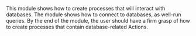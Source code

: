 This module shows how to create processes that will interact with databases. The module shows how to connect to databases, as well-run queries. By the end of the module, the user should have a firm grasp of how to create processes that contain database-related Actions.
